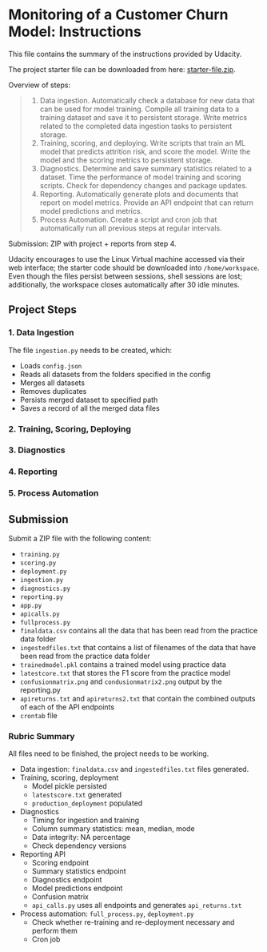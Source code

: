 # Monitoring of a Customer Churn Model: Instructions

This file contains the summary of the instructions provided by Udacity.

The project starter file can be downloaded from here: [starter-file.zip](https://video.udacity-data.com/topher/2021/March/60412fe6_starter-file/starter-file.zip).

Overview of steps:

> 1. Data ingestion. Automatically check a database for new data that can be used for model training. Compile all training data to a training dataset and save it to persistent storage. Write metrics related to the completed data ingestion tasks to persistent storage.
> 2. Training, scoring, and deploying. Write scripts that train an ML model that predicts attrition risk, and score the model. Write the model and the scoring metrics to persistent storage.
> 3. Diagnostics. Determine and save summary statistics related to a dataset. Time the performance of model training and scoring scripts. Check for dependency changes and package updates.
> 4. Reporting. Automatically generate plots and documents that report on model metrics. Provide an API endpoint that can return model predictions and metrics.
> 5. Process Automation. Create a script and cron job that automatically run all previous steps at regular intervals.

Submission: ZIP with project + reports from step 4.

Udacity encourages to use the Linux Virtual machine accessed via their web interface; the starter code should be downloaded into `/home/workspace`. Even though the files persist between sessions, shell sessions are lost; additionally, the workspace closes automatically after 30 idle minutes.

## Project Steps

### 1. Data Ingestion

The file `ingestion.py` needs to be created, which:

- Loads `config.json`
- Reads all datasets from the folders specified in the config
- Merges all datasets
- Removes duplicates
- Persists merged dataset to specified path
- Saves a record of all the merged data files

### 2. Training, Scoring, Deploying


### 3. Diagnostics


### 4. Reporting


### 5. Process Automation


## Submission

Submit a ZIP file with the following content:

- `training.py`
- `scoring.py`
- `deployment.py`
- `ingestion.py`
- `diagnostics.py`
- `reporting.py`
- `app.py`
- `apicalls.py`
- `fullprocess.py`
- `finaldata.csv` contains all the data that has been read from the practice data folder
- `ingestedfiles.txt` that contains a list of filenames of the data that have been read from the practice data folder
- `trainedmodel.pkl` contains a trained model using practice data
- `latestcore.txt` that stores the F1 score from the practice model
- `confusionmatrix.png` and `condusionmatrix2.png` output by the reporting.py
- `apireturns.txt` and `apireturns2.txt` that contain the combined outputs of each of the API endpoints
- `crontab` file

### Rubric Summary

All files need to be finished, the project needs to be working.

- Data ingestion: `finaldata.csv` and `ingestedfiles.txt` files generated.
- Training, scoring, deployment
  - Model pickle persisted
  - `latestscore.txt` generated
  - `production_deployment` populated
- Diagnostics
  - Timing for ingestion and training
  - Column summary statistics: mean, median, mode
  - Data integrity: NA percentage
  - Check dependency versions
- Reporting API
  - Scoring endpoint
  - Summary statistics endpoint
  - Diagnostics endpoint
  - Model predictions endpoint
  - Confusion matrix
  - `api_calls.py` uses all endpoints and generates `api_returns.txt`
- Process automation: `full_process.py`, `deployment.py`
  - Check whether re-training and re-deployment necessary and perform them
  - Cron job